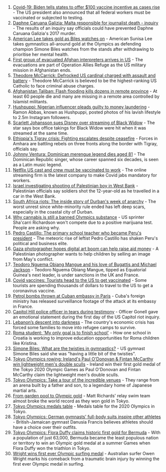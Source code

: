 1. [Covid-19: Biden tells states to offer $100 vaccine incentive as cases rise](https://www.bbc.co.uk/news/world-us-canada-58020090) - The US president also announced that all federal workers must be vaccinated or subjected to testing.
2. [Daphne Caruana Galizia: Malta responsible for journalist death - inquiry](https://www.bbc.co.uk/news/world-europe-58012903) - The results of an inquiry say officials could have prevented Daphne Caruana Galizia's 2017 murder.
3. [American Lee takes gold as Biles watches on](https://www.bbc.co.uk/sport/olympics/58009885) - American Sunisa Lee takes gymnastics all-around gold at the Olympics as defending champion Simone Biles watches from the stands after withdrawing to prioritise her mental health.
4. [First group of evacuated Afghan interpreters arrives in US](https://www.bbc.co.uk/news/world-us-canada-58019650) - The evacuations are part of Operation Allies Refuge as the US military mission in Afghanistan ends.
5. [Theodore McCarrick: Defrocked US cardinal charged with assault and battery](https://www.bbc.co.uk/news/world-us-canada-58019652) - Theodore McCarrick is believed to be the highest-ranking US Catholic to face criminal abuse charges.
6. [Afghanistan Taliban: Flash flooding kills dozens in remote province](https://www.bbc.co.uk/news/world-asia-58017439) - At least 60 people die and many are missing in a remote area controlled by Islamist militants.
7. [Hushpuppi: Nigerian influencer pleads guilty to money laundering](https://www.bbc.co.uk/news/world-africa-58002932) - Ramon Abbas, known as Hushpuppi, posted photos of his lavish lifestyle to 2.5m Instagram followers.
8. [Scarlett Johansson sues Disney over streaming of Black Widow](https://www.bbc.co.uk/news/world-us-canada-58017445) - The star says box office takings for Black Widow were hit when it was streamed at the same time.
9. [Ethiopia's Tigray crisis: Fighting escalates despite ceasefire](https://www.bbc.co.uk/news/world-africa-58013100) - Forces in Amhara are battling rebels on three fronts along the border with Tigray, officials say.
10. [Johnny Ventura: Dominican merengue legend dies aged 81](https://www.bbc.co.uk/news/world-latin-america-58011686) - The Dominican Republic singer, whose career spanned six decades, is seen as a Latin music legend.
11. [Netflix US cast and crew must be vaccinated to work](https://www.bbc.co.uk/news/business-58006810) - The online streaming firm is the latest company to make Covid jabs mandatory for workers.
12. [Israel investigating shooting of Palestinian boy in West Bank](https://www.bbc.co.uk/news/world-middle-east-58010712) - Palestinian officials say soldiers shot the 12-year-old as he travelled in a car in the West Bank.
13. [South Africa riots: The inside story of Durban's week of anarchy](https://www.bbc.co.uk/news/world-africa-57996373) - The worst unrest since white-minority rule ended has left deep scars, especially in the coastal city of Durban.
14. [Why cannabis is still a banned Olympics substance](https://www.bbc.co.uk/news/world-us-canada-58003743) - US sprinter Sha'carri Richardson won't compete due to a positive marijuana test. People are asking why.
15. [Pedro Castillo: The primary school teacher who became Peru's president](https://www.bbc.co.uk/news/world-latin-america-57941309) - The meteoric rise of leftist Pedro Castillo has shaken Peru's political and business elite.
16. [Gaza photographer hopes digital art boom can help raise aid money](https://www.bbc.co.uk/news/world-middle-east-57970467) - A Palestinian photographer wants to help children by selling an image from May's conflict.
17. [Teodoro Nguema Obiang Mangue and his love of Bugattis and Michael Jackson](https://www.bbc.co.uk/news/world-africa-58001750) - Teodoro Nguema Obiang Mangue, tipped as Equatorial Guinea's next leader, is under sanctions in the UK and France.
18. [Covid vaccines: Tourists head to the US to get vaccinated](https://www.bbc.co.uk/news/world-us-canada-58004253) - Some tourists are spending thousands of dollars to travel to the US to get a coronavirus vaccine.
19. [Petrol bombs thrown at Cuban embassy in Paris](https://www.bbc.co.uk/news/world-57995485) - Cuba's foreign ministry has released surveillance footage of the attack at its embassy in France.
20. [Capitol Hill police officer in tears during testimony](https://www.bbc.co.uk/news/world-us-canada-57989607) - Officer Gonell gave an emotional statement during the first day of the US Capitol riot inquiry.
21. [Lebanon’s descent into darkness](https://www.bbc.co.uk/news/world-middle-east-57988693) - The country's economic crisis has forced some families to move into refugee camps to survive.
22. [Roma student: 'My only goal is to finish school'](https://www.bbc.co.uk/news/world-europe-57978365) - How one school in Croatia is working to improve education opportunities for Roma children like Kristina.
23. [Simone Biles: What are the twisties in gymnastics?](https://www.bbc.co.uk/news/world-us-canada-57986166) - US gymnast Simone Biles said she was "having a little bit of the twisties".
24. [Tokyo Olympics rowing: Ireland's Paul O'Donovan & Fintan McCarthy win lightweight men's double sculls](https://www.bbc.co.uk/sport/olympics/58007573) - Ireland win their first gold medal of the Tokyo 2020 Olympic Games as Paul O'Donovan and Fintan McCarthy claim the lightweight men's double sculls.
25. [Tokyo Olympics: Take a tour of the incredible venues](https://www.bbc.co.uk/news/world-asia-57981049) - They range from an arena built by a father and son, to a legendary home of Japanese martial arts.
26. [From garden pool to Olympic gold](https://www.bbc.co.uk/news/uk-wales-57994645) - Matt Richards' relay swim team almost broke the world record as they won gold in Tokyo.
27. [Tokyo Olympics medals table](https://www.bbc.co.uk/sport/olympics/57836709) - Medals table for the 2020 Olympics in Tokyo.
28. [Tokyo Olympics: German gymnasts' full-body suits inspire other athletes](https://www.bbc.co.uk/news/world-57978134) - British-Jamaican gymnast Danusia Francis believes athletes should have a choice over their outfits.
29. [Tokyo Olympics: Flora Duffy claims historic first gold for Bermuda](https://www.bbc.co.uk/sport/olympics/57964362) - With a population of just 63,000, Bermuda became the least populous nation or territory to win an Olympic gold medal at a summer Games when Flora Duffy won the triathlon in Tokyo.
30. [Wright wins first ever Olympic surfing medal](https://www.bbc.co.uk/sport/olympics/57981411) - Australian surfer Owen Wright marks his comeback from a traumatic brain injury by winning the first ever Olympic medal in surfing.
